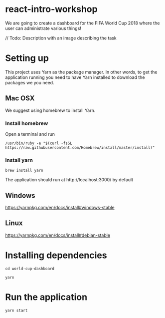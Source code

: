 # react-intro-workshop

We are going to create a dashboard for the FIFA World Cup 2018 where the user can administrate various things!

// Todo: Description with an image describing the task

# Setting up
This project uses Yarn as the package manager. In other words, to get the application running you need to have Yarn installed to download the packages we you need.

## Mac OSX
We suggest using homebrew to install Yarn.

### Install homebrew
Open a terminal and run

```/usr/bin/ruby -e "$(curl -fsSL https://raw.githubusercontent.com/Homebrew/install/master/install)"```

### Install yarn

```brew install yarn```

The application should run at http://localhost:3000/ by default

## Windows
https://yarnpkg.com/en/docs/install#windows-stable

## Linux
https://yarnpkg.com/en/docs/install#debian-stable


# Installing dependencies
```cd world-cup-dashboard```

```yarn```

# Run the application

```yarn start```
